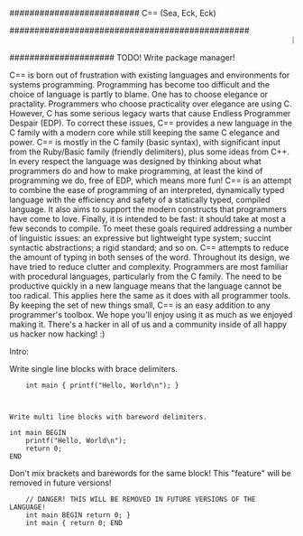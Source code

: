 ##########################
C== (Sea, Eck, Eck)

################################################
<marquee>[REDUCE EDP] -- [A MODERN C FOR THE MODERN WORLD]</marquee>

#####################
TODO! Write package manager!

C== is born out of frustration with existing languages and environments for systems programming. Programming has become too difficult and the choice of language is partly to blame. One has to choose elegance or practality. Programmers who choose practicality over elegance are using C. However, C has some serious legacy warts that cause Endless Programmer Despair (EDP). To correct these issues, C== provides a new language in the C family with a modern core while still keeping the same C elegance and power. C== is mostly in the C family (basic syntax), with significant input from the Ruby/Basic family (friendly delimiters), plus some ideas from C++. In every respect the language was designed by thinking about what programmers do and how to make programming, at least the kind of programming we do, free of EDP, which means more fun! C== is an attempt to combine the ease of programming of an interpreted, dynamically typed language with the efficiency and safety of a statically typed, compiled language. It also aims to support the modern constructs that programmers have come to love. Finally, it is intended to be fast: it should take at most a few seconds to compile. To meet these goals required addressing a number of linguistic issues: an expressive but lightweight type system; succint syntactic abstractions; a rigid standard; and so on. C== attempts to reduce the amount of typing in both senses of the word. Throughout its design, we have tried to reduce clutter and complexity. Programmers are most familiar with procedural languages, particularly from the C family. The need to be productive quickly in a new language means that the language cannot be too radical. This applies here the same as it does with all programmer tools. By keeping the set of new things small, C== is an easy addition to any programmer's toolbox. We hope you'll enjoy using it as much as we enjoyed making it. There's a hacker in all of us and a community inside of all happy us hacker now hacking! :)

Intro:

Write single line blocks with brace delimiters.

````
	int main { printf("Hello, World\n"); }



Write multi line blocks with bareword delimiters.

````
	int main BEGIN
	    printf("Hello, World\n");
	    return 0;
	END



Don't mix brackets and barewords for the same block! This "feature" will be removed in future versions!

````
	// DANGER! THIS WILL BE REMOVED IN FUTURE VERSIONS OF THE LANGUAGE!
	int main BEGIN return 0; }
	int main { return 0; END
